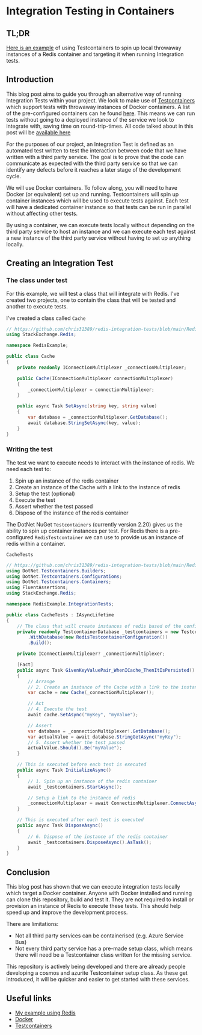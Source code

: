 # Integration Testing in Containers

## TL;DR

[Here is an example](https://github.com/chris31389/redis-integration-tests) of using Testcontainers to spin up local throwaway instances of a Redis container and targeting it when running Integration tests.

## Introduction

This blog post aims to guide you through an alternative way of running Integration Tests within your project.  We look to make use of [Testcontainers](https://github.com/testcontainers/testcontainers-dotnet) which support tests with throwaway instances of Docker containers.  A list of the pre-configured containers can he found [here](https://github.com/testcontainers/testcontainers-dotnet#pre-configured-containers).  This means we can run tests without going to a deployed instance of the service we look to integrate with, saving time on round-trip-times.  All code talked about in this post will be [available here](https://github.com/chris31389/redis-integration-tests)

For the purposes of our project, an Integration Test is defined as an automated test written to test the interaction between code that we have written with a third party service.  The goal is to prove that the code can communicate as expected with the third party service so that we can identify any defects before it reaches a later stage of the development cycle.

We will use Docker containers.  To follow along, you will need to have Docker (or equivalent) set up and running.  Testcontainers will spin up container instances which will be used to execute tests against.  Each test will have a dedicated container instance so that tests can be run in parallel without affecting other tests.

By using a container, we can execute tests locally without depending on the third party service to host an instance and we can execute each test against a new instance of the third party service without having to set up anything locally.

## Creating an Integration Test

### The class under test

For this example, we will test a class that will integrate with Redis.  I've created two projects, one to contain the class that will be tested and another to execute tests.

I've created a class called `Cache`

``` csharp
// https://github.com/chris31389/redis-integration-tests/blob/main/RedisExample/Cache.cs
using StackExchange.Redis;

namespace RedisExample;

public class Cache
{
    private readonly IConnectionMultiplexer _connectionMultiplexer;

    public Cache(IConnectionMultiplexer connectionMultiplexer)
    {
        _connectionMultiplexer = connectionMultiplexer;
    }

    public async Task SetAsync(string key, string value)
    {
        var database = _connectionMultiplexer.GetDatabase();
        await database.StringSetAsync(key, value);
    }
}
```

### Writing the test

The test we want to execute needs to interact with the instance of redis.  We need each test to:

1. Spin up an instance of the redis container
2. Create an instance of the Cache with a link to the instance of redis
3. Setup the test (optional)
4. Execute the test
5. Assert whether the test passed
6. Dispose of the instance of the redis container

The DotNet NuGet `Testcontainers` (currently version 2.20) gives us the ability to spin up container instances per test.  For Redis there is a pre-configured `RedisTestcontainer` we can use to provide us an instance of redis within a container.

`CacheTests`
``` csharp
// https://github.com/chris31389/redis-integration-tests/blob/main/RedisExample.IntegrationTests/CacheTests.cs
using DotNet.Testcontainers.Builders;
using DotNet.Testcontainers.Configurations;
using DotNet.Testcontainers.Containers;
using FluentAssertions;
using StackExchange.Redis;

namespace RedisExample.IntegrationTests;

public class CacheTests : IAsyncLifetime
{
    // The class that will create instances of redis based of the configuration we pass in
    private readonly TestcontainerDatabase _testcontainers = new TestcontainersBuilder<RedisTestcontainer>()
        .WithDatabase(new RedisTestcontainerConfiguration())
        .Build();

    private IConnectionMultiplexer? _connectionMultiplexer;

    [Fact]
    public async Task GivenKeyValuePair_WhenICache_ThenItIsPersisted()
    {
        // Arrange
        // 2. Create an instance of the Cache with a link to the instance of redis
        var cache = new Cache(_connectionMultiplexer!);

        // Act
        // 4. Execute the test
        await cache.SetAsync("myKey", "myValue");

        // Assert
        var database = _connectionMultiplexer!.GetDatabase();
        var actualValue = await database.StringGetAsync("myKey");
        // 5. Assert whether the test passed
        actualValue.Should().Be("myValue");
    }

    // This is executed before each test is executed
    public async Task InitializeAsync()
    {
        // 1. Spin up an instance of the redis container
        await _testcontainers.StartAsync();

        // Setup a link to the instance of redis
        _connectionMultiplexer = await ConnectionMultiplexer.ConnectAsync(_testcontainers.ConnectionString);
    }

    // This is executed after each test is executed
    public async Task DisposeAsync() 
    {
        // 6. Dispose of the instance of the redis container
        await _testcontainers.DisposeAsync().AsTask();
    } 
}
```

## Conclusion

This blog post has shown that we can execute integration tests locally which target a Docker container.  Anyone with Docker installed and running can clone this repository, build and test it.  They are not required to install or provision an instance of Redis to execute these tests.  This should help speed up and improve the development process.

There are limitations:

- Not all third party services can be containerised (e.g. Azure Service Bus)  
- Not every third party service has a pre-made setup class, which means there will need be a Testcontainer class written for the missing service.

This repository is actively being developed and there are already people developing a cosmos and azurite Testcontainer setup class.  As these get introduced, it will be quicker and easier to get started with these services.

## Useful links

- [My example using Redis](https://github.com/chris31389/redis-integration-tests)
- [Docker](https://www.docker.com/get-started/)
- [Testcontainers](https://github.com/testcontainers/testcontainers-dotnet)